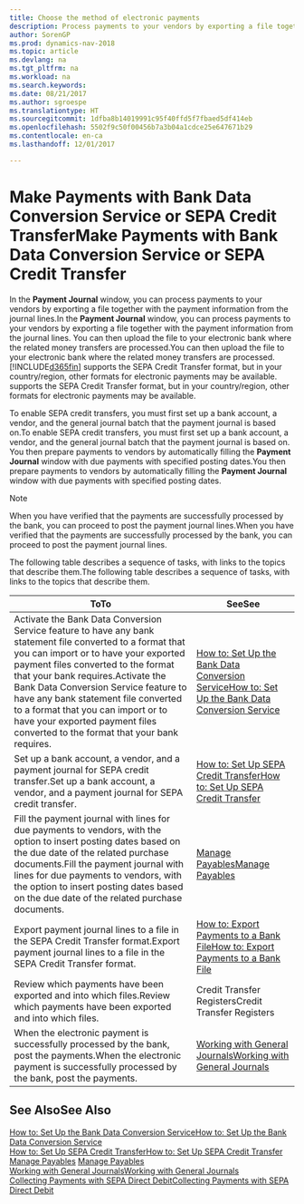 ```yaml
---
title: Choose the method of electronic payments
description: Process payments to your vendors by exporting a file together with the payment information from the journal lines.
author: SorenGP
ms.prod: dynamics-nav-2018
ms.topic: article
ms.devlang: na
ms.tgt_pltfrm: na
ms.workload: na
ms.search.keywords: 
ms.date: 08/21/2017
ms.author: sgroespe
ms.translationtype: HT
ms.sourcegitcommit: 1dfba8b14019991c95f40ffd5f7fbaed5df414eb
ms.openlocfilehash: 5502f9c50f00456b7a3b04a1cdce25e647671b29
ms.contentlocale: en-ca
ms.lasthandoff: 12/01/2017

---
```

# <a name="make-payments-with-bank-data-conversion-service-or-sepa-credit-transfer"></a><span data-ttu-id="f0325-103">Make Payments with Bank Data Conversion Service or SEPA Credit Transfer</span><span class="sxs-lookup"><span data-stu-id="f0325-103">Make Payments with Bank Data Conversion Service or SEPA Credit Transfer</span></span>
<span data-ttu-id="f0325-104">In the **Payment Journal** window, you can process payments to your vendors by exporting a file together with the payment information from the journal lines.</span><span class="sxs-lookup"><span data-stu-id="f0325-104">In the **Payment Journal** window, you can process payments to your vendors by exporting a file together with the payment information from the journal lines.</span></span> <span data-ttu-id="f0325-105">You can then upload the file to your electronic bank where the related money transfers are processed.</span><span class="sxs-lookup"><span data-stu-id="f0325-105">You can then upload the file to your electronic bank where the related money transfers are processed.</span></span> [!INCLUDE[d365fin](includes/d365fin_md.md)]<span data-ttu-id="f0325-106"> supports the SEPA Credit Transfer format, but in your country/region, other formats for electronic payments may be available.</span><span class="sxs-lookup"><span data-stu-id="f0325-106"> supports the SEPA Credit Transfer format, but in your country/region, other formats for electronic payments may be available.</span></span>   

 <span data-ttu-id="f0325-107">To enable SEPA credit transfers, you must first set up a bank account, a vendor, and the general journal batch that the payment journal is based on.</span><span class="sxs-lookup"><span data-stu-id="f0325-107">To enable SEPA credit transfers, you must first set up a bank account, a vendor, and the general journal batch that the payment journal is based on.</span></span> <span data-ttu-id="f0325-108">You then prepare payments to vendors by automatically filling the **Payment Journal** window with due payments with specified posting dates.</span><span class="sxs-lookup"><span data-stu-id="f0325-108">You then prepare payments to vendors by automatically filling the **Payment Journal** window with due payments with specified posting dates.</span></span>  

> [!NOTE]  
>  <span data-ttu-id="f0325-109">When you have verified that the payments are successfully processed by the bank, you can proceed to post the payment journal lines.</span><span class="sxs-lookup"><span data-stu-id="f0325-109">When you have verified that the payments are successfully processed by the bank, you can proceed to post the payment journal lines.</span></span>  

 <span data-ttu-id="f0325-110">The following table describes a sequence of tasks, with links to the topics that describe them.</span><span class="sxs-lookup"><span data-stu-id="f0325-110">The following table describes a sequence of tasks, with links to the topics that describe them.</span></span>   

|<span data-ttu-id="f0325-111">**To**</span><span class="sxs-lookup"><span data-stu-id="f0325-111">**To**</span></span>|<span data-ttu-id="f0325-112">**See**</span><span class="sxs-lookup"><span data-stu-id="f0325-112">**See**</span></span>|  
|------------|-------------|  
|<span data-ttu-id="f0325-113">Activate the Bank Data Conversion Service feature to have any bank statement file converted to a format that you can import or to have your exported payment files converted to the format that your bank requires.</span><span class="sxs-lookup"><span data-stu-id="f0325-113">Activate the Bank Data Conversion Service feature to have any bank statement file converted to a format that you can import or to have your exported payment files converted to the format that your bank requires.</span></span>|[<span data-ttu-id="f0325-114">How to: Set Up the Bank Data Conversion Service</span><span class="sxs-lookup"><span data-stu-id="f0325-114">How to: Set Up the Bank Data Conversion Service</span></span>](bank-how-setup-bank-data-conversion-service.md)|  
|<span data-ttu-id="f0325-115">Set up a bank account, a vendor, and a payment journal for SEPA credit transfer.</span><span class="sxs-lookup"><span data-stu-id="f0325-115">Set up a bank account, a vendor, and a payment journal for SEPA credit transfer.</span></span>|[<span data-ttu-id="f0325-116">How to: Set Up SEPA Credit Transfer</span><span class="sxs-lookup"><span data-stu-id="f0325-116">How to: Set Up SEPA Credit Transfer</span></span>](finance-how-to-set-up-sepa-credit-transfer.md)|  
|<span data-ttu-id="f0325-117">Fill the payment journal with lines for due payments to vendors, with the option to insert posting dates based on the due date of the related purchase documents.</span><span class="sxs-lookup"><span data-stu-id="f0325-117">Fill the payment journal with lines for due payments to vendors, with the option to insert posting dates based on the due date of the related purchase documents.</span></span>|[<span data-ttu-id="f0325-118">Manage Payables</span><span class="sxs-lookup"><span data-stu-id="f0325-118">Manage Payables</span></span>](payables-manage-payables.md)|  
|<span data-ttu-id="f0325-119">Export payment journal lines to a file in the SEPA Credit Transfer format.</span><span class="sxs-lookup"><span data-stu-id="f0325-119">Export payment journal lines to a file in the SEPA Credit Transfer format.</span></span>|[<span data-ttu-id="f0325-120">How to: Export Payments to a Bank File</span><span class="sxs-lookup"><span data-stu-id="f0325-120">How to: Export Payments to a Bank File</span></span>](payables-how-export-payments-bank-file.md)|  
|<span data-ttu-id="f0325-121">Review which payments have been exported and into which files.</span><span class="sxs-lookup"><span data-stu-id="f0325-121">Review which payments have been exported and into which files.</span></span>|<span data-ttu-id="f0325-122">Credit Transfer Registers</span><span class="sxs-lookup"><span data-stu-id="f0325-122">Credit Transfer Registers</span></span>|  
|<span data-ttu-id="f0325-123">When the electronic payment is successfully processed by the bank, post the payments.</span><span class="sxs-lookup"><span data-stu-id="f0325-123">When the electronic payment is successfully processed by the bank, post the payments.</span></span>|[<span data-ttu-id="f0325-124">Working with General Journals</span><span class="sxs-lookup"><span data-stu-id="f0325-124">Working with General Journals</span></span>](ui-work-general-journals.md)|  

## <a name="see-also"></a><span data-ttu-id="f0325-125">See Also</span><span class="sxs-lookup"><span data-stu-id="f0325-125">See Also</span></span>  
[<span data-ttu-id="f0325-126">How to: Set Up the Bank Data Conversion Service</span><span class="sxs-lookup"><span data-stu-id="f0325-126">How to: Set Up the Bank Data Conversion Service</span></span>](bank-how-setup-bank-data-conversion-service.md)  
[<span data-ttu-id="f0325-127">How to: Set Up SEPA Credit Transfer</span><span class="sxs-lookup"><span data-stu-id="f0325-127">How to: Set Up SEPA Credit Transfer</span></span>](finance-how-to-set-up-sepa-credit-transfer.md)  
<span data-ttu-id="f0325-128">[Manage Payables](payables-manage-payables.md) </span><span class="sxs-lookup"><span data-stu-id="f0325-128">[Manage Payables](payables-manage-payables.md) </span></span>  
[<span data-ttu-id="f0325-129">Working with General Journals</span><span class="sxs-lookup"><span data-stu-id="f0325-129">Working with General Journals</span></span>](ui-work-general-journals.md)  
[<span data-ttu-id="f0325-130">Collecting Payments with SEPA Direct Debit</span><span class="sxs-lookup"><span data-stu-id="f0325-130">Collecting Payments with SEPA Direct Debit</span></span>](finance-collect-payments-with-sepa-direct-debit.md)   

